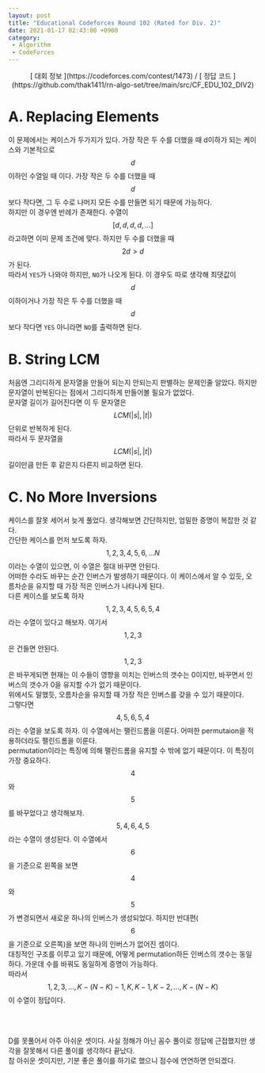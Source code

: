 ```yaml
---
layout: post
title: "Educational Codeforces Round 102 (Rated for Div. 2)"
date: 2021-01-17 02:43:00 +0900
category:
 - Algorithm
 - CodeForces
---
```

<script type="text/javascript" 
src="https://cdn.mathjax.org/mathjax/latest/MathJax.js?config=TeX-AMS_HTML">
</script>
<center>
<div markdown="1">
[ 대회 정보 ](https://codeforces.com/contest/1473) / [ 정답 코드 ](https://github.com/thak1411/rn-algo-set/tree/main/src/CF_EDU_102_DIV2)
</div>
</center>

# A. Replacing Elements

이 문제에서는 케이스가 두가지가 있다. 가장 작은 두 수를 더했을 때 d이하가 되는 케이스와 기본적으로 $$d$$이하인 수열일 때 이다.
가장 작은 두 수를 더했을 때 $$d$$보다 작다면, 그 두 수로 나머지 모든 수를 만들면 되기 때문에 가능하다.  
하지만 이 경우엔 반례가 존재한다. 수열이 $$[d, d, d, d, \ldots]$$라고하면 이미 문제 조건에 맞다. 하지만 두 수를 더했을 때 $$2d > d$$가 된다.  
따라서 `YES`가 나와야 하지만, `NO`가 나오게 된다. 이 경우도 따로 생각해 최댓값이 $$d$$이하이거나 가장 작은 두 수를 더했을 때 $$d$$보다 작다면 `YES` 아니라면 `NO`를 출력하면 된다.

# B. String LCM

처음엔 그리디하게 문자열을 만들어 되는지 안되는지 판별하는 문제인줄 알았다. 하지만 문자열이 반복된다는 점에서 그리디하게 만들어볼 필요가 없었다.  
문자열 길이가 길어진다면 이 두 문자열은 $$LCM(|s|, |t|)$$단위로 반복하게 된다.  
따라서 두 문자열을 $$LCM(|s|, |t|)$$길이만큼 만든 후 같은지 다른지 비교하면 된다.

# C. No More Inversions

케이스를 잘못 세어서 늦게 풀었다. 생각해보면 간단하지만, 엄밀한 증명이 복잡한 것 같다.  
간단한 케이스를 먼저 보도록 하자. $$1, 2, 3, 4, 5, 6, \ldots N$$ 이라는 수열이 있으면, 이 수열은 절대 바꾸면 안된다.  
어떠한 수라도 바꾸는 순간 인버스가 발생하기 때문이다. 이 케이스에서 알 수 있듯, 오름차순을 유지할 때 가장 적은 인버스가 나타나게 된다.  
다른 케이스를 보도록 하자 $$1, 2, 3, 4, 5, 6, 5, 4$$ 라는 수열이 있다고 해보자. 여기서 $$1, 2, 3$$은 건들면 안된다.  
$$1, 2, 3$$은 바꾸게되면 현재는 이 수들이 영향을 미치는 인버스의 갯수는 0이지만, 바꾸면서 인버스의 갯수가 0을 유지할 수가 없기 때문이다.  
위에서도 말했듯, 오름차순을 유지할 때 가장 적은 인버스를 갖을 수 있기 때문이다.  
그렇다면 $$4, 5, 6, 5, 4$$ 라는 수열을 보도록 하자. 이 수열에서는 팰린드롬을 이룬다. 어떠한 permutaion을 적용하더라도 팰린드롬을 이룬다.  
permutation이라는 특징에 의해 팰린드롬을 유지할 수 밖에 없기 때문이다. 이 특징이 가장 중요하다. $$4$$와 $$5$$를 바꾸었다고 생각해보자.  
$$5, 4, 6, 4, 5$$ 라는 수열이 생성된다. 이 수열에서 $$6$$을 기준으로 왼쪽을 보면 $$4$$와 $$5$$가 변경되면서 새로운 하나의 인버스가 생성되었다. 하지만 반대편($$6$$을 기준으로 오른쪽)을 보면 하나의 인버스가 없어진 셈이다.  
대칭적인 구조를 이루고 있기 때문에, 어떻게 permutation하든 인버스의 갯수는 동일하다. 가운데 수를 바꿔도 동일하게 증명이 가능하다.  
따라서 $$1, 2, 3, \ldots, K - (N - K) - 1, K, K - 1, K - 2, \ldots, K - (N - K)$$ 이 수열이 정답이다.

<br /><br />  

D를 못풀어서 아주 아쉬운 셋이다. 사실 정해가 아닌 꼼수 풀이로 정답에 근접했지만 생각을 잘못해서 다른 풀이를 생각하다 끝났다.  
참 아쉬운 셋이지만, 기분 좋은 풀이를 하기로 했으니 점수에 연연하면 안되겠다.